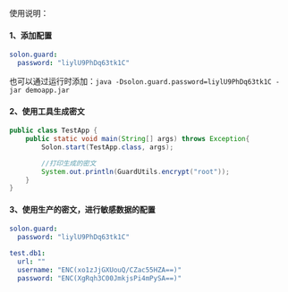 
使用说明：

#### 1、添加配置

```yaml
solon.guard:
  password: "liylU9PhDq63tk1C"
```

也可以通过运行时添加：`java -Dsolon.guard.password=liylU9PhDq63tk1C -jar demoapp.jar`

#### 2、使用工具生成密文

```java
public class TestApp {
    public static void main(String[] args) throws Exception{
        Solon.start(TestApp.class, args);

        //打印生成的密文
        System.out.println(GuardUtils.encrypt("root"));
    }
}
```

#### 3、使用生产的密文，进行敏感数据的配置

```yaml
solon.guard:
  password: "liylU9PhDq63tk1C"

test.db1:
  url: ""
  username: "ENC(xo1zJjGXUouQ/CZac55HZA==)"
  password: "ENC(XgRqh3C00JmkjsPi4mPySA==)"
```